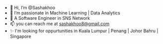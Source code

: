 - 👋 Hi, I’m @Sashakhoo
- 👀 I’m passionate in Machine Learning | Data Analytics 
- 🌱 A Software Engineer in SNS Network 
- 📫 you can reach me at sashakhoo8@gmail.com
- ✨ I'm looking for oppurtunities in Kuala Lumpur | Penang | Johor Bahru | Singapore
